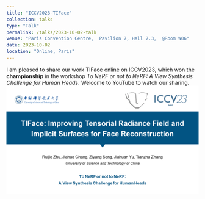 ```yaml
---
title: "ICCV2023-TIFace"
collection: talks
type: "Talk"
permalink: /talks/2023-10-02-talk
venue: "Paris Convention Centre,  Pavilion 7, Hall 7.3,  @Room W06"
date: 2023-10-02
location: "Online, Paris"
---
```


I am pleased to share our work TIFace online on ICCV2023, which won the **championship** in the workshop *To NeRF or not to NeRF: A View Synthesis Challenge for Human Heads*. Welcome to YouTube to watch our sharing.
[![IMAGE ALT TEXT](./TI-Face_ICCV23.png)](https://youtu.be/be4dT4Ain48 "ICCV2023-TIFace")